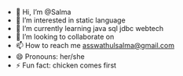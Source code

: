 - 👋 Hi, I’m @Salma
- 👀 I’m interested in static language
- 🌱 I’m currently learning java sql jdbc webtech
- 💞️ I’m looking to collaborate on 
- 📫 How to reach me asswathulsalma@gmail.com
- 😄 Pronouns: her/she
- ⚡ Fun fact: chicken comes first

<!---
Salma06000000/Salma06000000 is a ✨ special ✨ repository because its `README.md` (this file) appears on your GitHub profile.
You can click the Preview link to take a look at your changes.
--->
